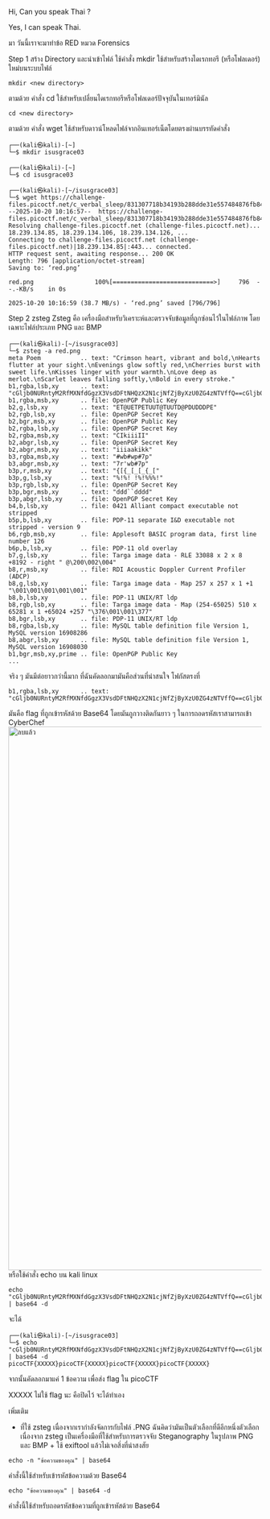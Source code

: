 Hi, Can you speak Thai ?

Yes, I can speak Thai.

มา วันนี้เราจะมาทำข้อ RED หมวด Forensics 

Step 1 สร้าง Directory และนำเข้าไฟล์
ใช้คำสั่ง mkdir ใช้สำหรับสร้างไดเรกทอรี (หรือโฟลเดอร์) ใหม่บนระบบไฟล์
```
mkdir <new directory>
```
ตามด้วย คำสั่ง cd ใช้สำหรับเปลี่ยนไดเรกทอรีหรือโฟลเดอร์ปัจจุบันในเทอร์มินัล
```
cd <new directory>
```
ตามด้วย คำสั่ง wget ใช้สำหรับดาวน์โหลดไฟล์จากอินเทอร์เน็ตโดยตรงผ่านบรรทัดคำสั่ง
```
┌──(kali㉿kali)-[~]
└─$ mkdir isusgrace03   
                                                                                             
┌──(kali㉿kali)-[~]
└─$ cd isusgrace03
                                                                                             
┌──(kali㉿kali)-[~/isusgrace03]
└─$ wget https://challenge-files.picoctf.net/c_verbal_sleep/831307718b34193b288dde31e557484876fb84978b5818e2627e453a54aa9ba6/red.png
--2025-10-20 10:16:57--  https://challenge-files.picoctf.net/c_verbal_sleep/831307718b34193b288dde31e557484876fb84978b5818e2627e453a54aa9ba6/red.png
Resolving challenge-files.picoctf.net (challenge-files.picoctf.net)... 18.239.134.85, 18.239.134.106, 18.239.134.126, ...
Connecting to challenge-files.picoctf.net (challenge-files.picoctf.net)|18.239.134.85|:443... connected.
HTTP request sent, awaiting response... 200 OK
Length: 796 [application/octet-stream]
Saving to: ‘red.png’

red.png                 100%[============================>]     796  --.-KB/s    in 0s      

2025-10-20 10:16:59 (38.7 MB/s) - ‘red.png’ saved [796/796]
```

Step 2 zsteg
Zsteg คือ เครื่องมือสำหรับวิเคราะห์และตรวจจับข้อมูลที่ถูกซ่อนไว้ในไฟล์ภาพ โดยเฉพาะไฟล์ประเภท PNG และ BMP
```
┌──(kali㉿kali)-[~/isusgrace03]
└─$ zsteg -a red.png
meta Poem           .. text: "Crimson heart, vibrant and bold,\nHearts flutter at your sight.\nEvenings glow softly red,\nCherries burst with sweet life.\nKisses linger with your warmth.\nLove deep as merlot.\nScarlet leaves falling softly,\nBold in every stroke."
b1,rgba,lsb,xy      .. text: "cGljb0NURntyM2RfMXNfdGgzX3VsdDFtNHQzX2N1cjNfZjByXzU0ZG4zNTVffQ==cGljb0NURntyM2RfMXNfdGgzX3VsdDFtNHQzX2N1cjNfZjByXzU0ZG4zNTVffQ==cGljb0NURntyM2RfMXNfdGgzX3VsdDFtNHQzX2N1cjNfZjByXzU0ZG4zNTVffQ==cGljb0NURntyM2RfMXNfdGgzX3VsdDFtNHQzX2N1cjNfZjByXzU0ZG4zNTVffQ=="
b1,rgba,msb,xy      .. file: OpenPGP Public Key
b2,g,lsb,xy         .. text: "ET@UETPETUUT@TUUTD@PDUDDDPE"
b2,rgb,lsb,xy       .. file: OpenPGP Secret Key
b2,bgr,msb,xy       .. file: OpenPGP Public Key
b2,rgba,lsb,xy      .. file: OpenPGP Secret Key
b2,rgba,msb,xy      .. text: "CIkiiiII"
b2,abgr,lsb,xy      .. file: OpenPGP Secret Key
b2,abgr,msb,xy      .. text: "iiiaakikk"
b3,rgba,msb,xy      .. text: "#wb#wp#7p"
b3,abgr,msb,xy      .. text: "7r'wb#7p"
b3p,r,msb,xy        .. text: "{[{_[_[_{_["
b3p,g,lsb,xy        .. text: "%!%! !%!%%%!"
b3p,rgb,lsb,xy      .. file: OpenPGP Secret Key
b3p,bgr,msb,xy      .. text: "ddd``dddd"
b3p,abgr,lsb,xy     .. file: OpenPGP Secret Key
b4,b,lsb,xy         .. file: 0421 Alliant compact executable not stripped
b5p,b,lsb,xy        .. file: PDP-11 separate I&D executable not stripped - version 9
b6,rgb,msb,xy       .. file: Applesoft BASIC program data, first line number 126
b6p,b,lsb,xy        .. file: PDP-11 old overlay
b7,g,lsb,xy         .. file: Targa image data - RLE 33088 x 2 x 8 +8192 - right " @\200\002\004"                                                                                          
b8,r,msb,xy         .. file: RDI Acoustic Doppler Current Profiler (ADCP)
b8,g,lsb,xy         .. file: Targa image data - Map 257 x 257 x 1 +1 "\001\001\001\001\001"
b8,b,lsb,xy         .. file: PDP-11 UNIX/RT ldp
b8,rgb,lsb,xy       .. file: Targa image data - Map (254-65025) 510 x 65281 x 1 +65024 +257 "\376\001\001\377"                                                                            
b8,bgr,lsb,xy       .. file: PDP-11 UNIX/RT ldp
b8,rgba,lsb,xy      .. file: MySQL table definition file Version 1, MySQL version 16908286
b8,abgr,lsb,xy      .. file: MySQL table definition file Version 1, MySQL version 16908030
b1,bgr,msb,xy,prime .. file: OpenPGP Public Key
...
```
จริง ๆ มันมีต่อยาวกว่านี้มาก ที่ฉันคัดลอกมามันคือส่วนที่น่าสนใจ โฟกัสตรงที่
```
b1,rgba,lsb,xy      .. text: "cGljb0NURntyM2RfMXNfdGgzX3VsdDFtNHQzX2N1cjNfZjByXzU0ZG4zNTVffQ==cGljb0NURntyM2RfMXNfdGgzX3VsdDFtNHQzX2N1cjNfZjByXzU0ZG4zNTVffQ==cGljb0NURntyM2RfMXNfdGgzX3VsdDFtNHQzX2N1cjNfZjByXzU0ZG4zNTVffQ==cGljb0NURntyM2RfMXNfdGgzX3VsdDFtNHQzX2N1cjNfZjByXzU0ZG4zNTVffQ=="
```
มันคือ flag ที่ถูกเข้ารหัสด้วย Base64 โดยมันถูกวางติดกันยาว ๆ ในการถอดรหัสเราสามารถเข้า CyberChef 
<img width="1920" height="1080" alt="ลบแล้ว" src="https://github.com/user-attachments/assets/d0d7472c-3968-4fea-b407-5a249043f964" />
หรือใช้คำสั่ง echo บน kali linux
```
echo "cGljb0NURntyM2RfMXNfdGgzX3VsdDFtNHQzX2N1cjNfZjByXzU0ZG4zNTVffQ==cGljb0NURntyM2RfMXNfdGgzX3VsdDFtNHQzX2N1cjNfZjByXzU0ZG4zNTVffQ==cGljb0NURntyM2RfMXNfdGgzX3VsdDFtNHQzX2N1cjNfZjByXzU0ZG4zNTVffQ==cGljb0NURntyM2RfMXNfdGgzX3VsdDFtNHQzX2N1cjNfZjByXzU0ZG4zNTVffQ==" | base64 -d
```
จะได้
```
┌──(kali㉿kali)-[~/isusgrace03]
└─$ echo "cGljb0NURntyM2RfMXNfdGgzX3VsdDFtNHQzX2N1cjNfZjByXzU0ZG4zNTVffQ==cGljb0NURntyM2RfMXNfdGgzX3VsdDFtNHQzX2N1cjNfZjByXzU0ZG4zNTVffQ==cGljb0NURntyM2RfMXNfdGgzX3VsdDFtNHQzX2N1cjNfZjByXzU0ZG4zNTVffQ==cGljb0NURntyM2RfMXNfdGgzX3VsdDFtNHQzX2N1cjNfZjByXzU0ZG4zNTVffQ==" | base64 -d
picoCTF{XXXXX}picoCTF{XXXXX}picoCTF{XXXXX}picoCTF{XXXXX}
```
จากนั้นคัดลอกมาแค่ 1 ข้อความ เพื่อส่ง flag ใน picoCTF

XXXXX ไม่ใช้ flag นะ คือปิดไว้ จะได้ทำเอง

เพิ่มเติม
- ที่ใช้ zsteg เนื่องจากเรากำลังจัดการกับไฟล์ .PNG ฉันคิดว่ามันเป็นตัวเลือกที่ดีอีกหนึ่งตัวเลือก เนื่องจาก zsteg เป็นเครื่องมือที่ใช้สำหรับการตรวจจับ Steganography ในรูปภาพ PNG และ BMP + ใช้ exiftool แล้วไม่เจอสิ่งที่น่าสงสัย
```
echo -n "ข้อความของคุณ" | base64
```
คำสั่งนี้ใช้สำหรับเข้ารหัสข้อความด้วย Base64
```
echo "ข้อความของคุณ" | base64 -d
```
คำสั่งนี้ใช้สำหรับถอดรหัสข้อความที่ถูกเข้ารหัสด้วย Base64
